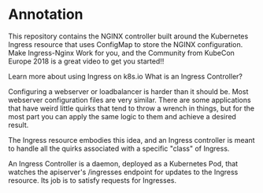 
# Annotation

This repository contains the NGINX controller built around the Kubernetes Ingress resource that uses ConfigMap to store the NGINX configuration. Make Ingress-Nginx Work for you, and the Community from KubeCon Europe 2018 is a great video to get you started!!

Learn more about using Ingress on k8s.io
What is an Ingress Controller?

Configuring a webserver or loadbalancer is harder than it should be. Most webserver configuration files are very similar. There are some applications that have weird little quirks that tend to throw a wrench in things, but for the most part you can apply the same logic to them and achieve a desired result.

The Ingress resource embodies this idea, and an Ingress controller is meant to handle all the quirks associated with a specific "class" of Ingress.

An Ingress Controller is a daemon, deployed as a Kubernetes Pod, that watches the apiserver's /ingresses endpoint for updates to the Ingress resource. Its job is to satisfy requests for Ingresses.